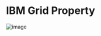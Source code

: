 # IBM Grid Property
![image](https://github.com/user-attachments/assets/85eb0dfc-77fb-465b-85eb-125d1043938f)
